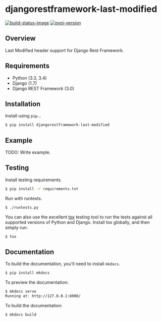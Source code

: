 # djangorestframework-last-modified

[![build-status-image]][travis]
[![pypi-version]][pypi]

## Overview

Last Modified header support for Django Rest Framework.

## Requirements

* Python (3.3, 3.4)
* Django (1.7)
* Django REST Framework (3.0)

## Installation

Install using `pip`...

```bash
$ pip install djangorestframework-last-modified
```

## Example

TODO: Write example.

## Testing

Install testing requirements.

```bash
$ pip install -r requirements.txt
```

Run with runtests.

```bash
$ ./runtests.py
```

You can also use the excellent [tox](http://tox.readthedocs.org/en/latest/) testing tool to run the tests against all supported versions of Python and Django. Install tox globally, and then simply run:

```bash
$ tox
```

## Documentation

To build the documentation, you'll need to install `mkdocs`.

```bash
$ pip install mkdocs
```

To preview the documentation:

```bash
$ mkdocs serve
Running at: http://127.0.0.1:8000/
```

To build the documentation:

```bash
$ mkdocs build
```


[build-status-image]: https://secure.travis-ci.org/jatir/django-rest-framework-last-modified.png?branch=master
[travis]: http://travis-ci.org/jatir/django-rest-framework-last-modified?branch=master
[pypi-version]: https://pypip.in/version/djangorestframework-last-modified/badge.svg
[pypi]: https://pypi.python.org/pypi/djangorestframework-last-modified
